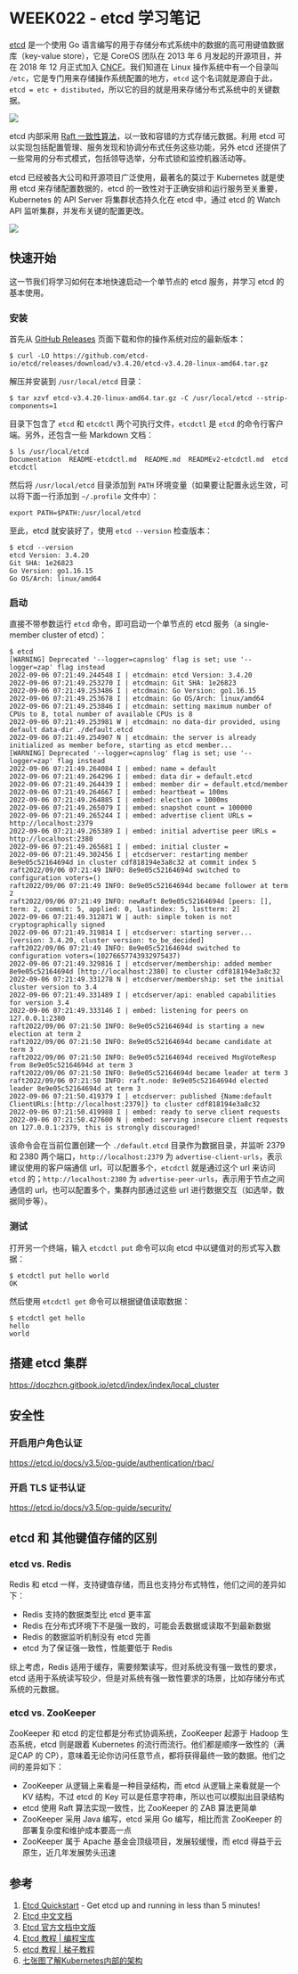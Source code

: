 # WEEK022 - etcd 学习笔记

[etcd](https://etcd.io/) 是一个使用 Go 语言编写的用于存储分布式系统中的数据的高可用键值数据库（key-value store），它是 CoreOS 团队在 2013 年 6 月发起的开源项目，并在 2018 年 12 月正式加入 [CNCF](https://www.cncf.io/)。我们知道在 Linux 操作系统中有一个目录叫 `/etc`，它是专门用来存储操作系统配置的地方，`etcd` 这个名词就是源自于此，`etcd = etc + distibuted`，所以它的目的就是用来存储分布式系统中的关键数据。

![](./images/etcd.png)

etcd 内部采用 [Raft 一致性算法](http://thesecretlivesofdata.com/raft/)，以一致和容错的方式存储元数据。利用 etcd 可以实现包括配置管理、服务发现和协调分布式任务这些功能，另外 etcd 还提供了一些常用的分布式模式，包括领导选举，分布式锁和监控机器活动等。

etcd 已经被各大公司和开源项目广泛使用，最著名的莫过于 Kubernetes 就是使用 etcd 来存储配置数据的，etcd 的一致性对于正确安排和运行服务至关重要，Kubernetes 的 API Server 将集群状态持久化在 etcd 中，通过 etcd 的 Watch API 监听集群，并发布关键的配置更改。

![](./images/k8s-apiserver-etcd.png)

## 快速开始

这一节我们将学习如何在本地快速启动一个单节点的 etcd 服务，并学习 etcd 的基本使用。

### 安装

首先从 [GitHub Releases](https://github.com/etcd-io/etcd/releases/) 页面下载和你的操作系统对应的最新版本：

```
$ curl -LO https://github.com/etcd-io/etcd/releases/download/v3.4.20/etcd-v3.4.20-linux-amd64.tar.gz
```

解压并安装到 `/usr/local/etcd` 目录：

```
$ tar xzvf etcd-v3.4.20-linux-amd64.tar.gz -C /usr/local/etcd --strip-components=1
```

目录下包含了 `etcd` 和 `etcdctl` 两个可执行文件，`etcdctl` 是 `etcd` 的命令行客户端。另外，还包含一些 Markdown 文档：

```
$ ls /usr/local/etcd
Documentation  README-etcdctl.md  README.md  READMEv2-etcdctl.md  etcd  etcdctl
```

然后将 `/usr/local/etcd` 目录添加到 `PATH` 环境变量（如果要让配置永远生效，可以将下面一行添加到 `~/.profile` 文件中）：

```
export PATH=$PATH:/usr/local/etcd
```

至此，etcd 就安装好了，使用 `etcd --version` 检查版本：

```
$ etcd --version
etcd Version: 3.4.20
Git SHA: 1e26823
Go Version: go1.16.15
Go OS/Arch: linux/amd64
```

### 启动

直接不带参数运行 `etcd` 命令，即可启动一个单节点的 etcd 服务（a single-member cluster of etcd）：

```
$ etcd
[WARNING] Deprecated '--logger=capnslog' flag is set; use '--logger=zap' flag instead
2022-09-06 07:21:49.244548 I | etcdmain: etcd Version: 3.4.20
2022-09-06 07:21:49.253270 I | etcdmain: Git SHA: 1e26823
2022-09-06 07:21:49.253486 I | etcdmain: Go Version: go1.16.15
2022-09-06 07:21:49.253678 I | etcdmain: Go OS/Arch: linux/amd64
2022-09-06 07:21:49.253846 I | etcdmain: setting maximum number of CPUs to 8, total number of available CPUs is 8
2022-09-06 07:21:49.253981 W | etcdmain: no data-dir provided, using default data-dir ./default.etcd
2022-09-06 07:21:49.254907 N | etcdmain: the server is already initialized as member before, starting as etcd member...
[WARNING] Deprecated '--logger=capnslog' flag is set; use '--logger=zap' flag instead
2022-09-06 07:21:49.264084 I | embed: name = default
2022-09-06 07:21:49.264296 I | embed: data dir = default.etcd
2022-09-06 07:21:49.264439 I | embed: member dir = default.etcd/member
2022-09-06 07:21:49.264667 I | embed: heartbeat = 100ms
2022-09-06 07:21:49.264885 I | embed: election = 1000ms
2022-09-06 07:21:49.265079 I | embed: snapshot count = 100000
2022-09-06 07:21:49.265244 I | embed: advertise client URLs = http://localhost:2379
2022-09-06 07:21:49.265389 I | embed: initial advertise peer URLs = http://localhost:2380
2022-09-06 07:21:49.265681 I | embed: initial cluster =
2022-09-06 07:21:49.302456 I | etcdserver: restarting member 8e9e05c52164694d in cluster cdf818194e3a8c32 at commit index 5
raft2022/09/06 07:21:49 INFO: 8e9e05c52164694d switched to configuration voters=()
raft2022/09/06 07:21:49 INFO: 8e9e05c52164694d became follower at term 2
raft2022/09/06 07:21:49 INFO: newRaft 8e9e05c52164694d [peers: [], term: 2, commit: 5, applied: 0, lastindex: 5, lastterm: 2]
2022-09-06 07:21:49.312871 W | auth: simple token is not cryptographically signed
2022-09-06 07:21:49.319814 I | etcdserver: starting server... [version: 3.4.20, cluster version: to_be_decided]
raft2022/09/06 07:21:49 INFO: 8e9e05c52164694d switched to configuration voters=(10276657743932975437)
2022-09-06 07:21:49.329816 I | etcdserver/membership: added member 8e9e05c52164694d [http://localhost:2380] to cluster cdf818194e3a8c32
2022-09-06 07:21:49.331278 N | etcdserver/membership: set the initial cluster version to 3.4
2022-09-06 07:21:49.331489 I | etcdserver/api: enabled capabilities for version 3.4
2022-09-06 07:21:49.333146 I | embed: listening for peers on 127.0.0.1:2380
raft2022/09/06 07:21:50 INFO: 8e9e05c52164694d is starting a new election at term 2
raft2022/09/06 07:21:50 INFO: 8e9e05c52164694d became candidate at term 3
raft2022/09/06 07:21:50 INFO: 8e9e05c52164694d received MsgVoteResp from 8e9e05c52164694d at term 3
raft2022/09/06 07:21:50 INFO: 8e9e05c52164694d became leader at term 3
raft2022/09/06 07:21:50 INFO: raft.node: 8e9e05c52164694d elected leader 8e9e05c52164694d at term 3
2022-09-06 07:21:50.419379 I | etcdserver: published {Name:default ClientURLs:[http://localhost:2379]} to cluster cdf818194e3a8c32
2022-09-06 07:21:50.419988 I | embed: ready to serve client requests
2022-09-06 07:21:50.427600 N | embed: serving insecure client requests on 127.0.0.1:2379, this is strongly discouraged!
```

该命令会在当前位置创建一个 `./default.etcd` 目录作为数据目录，并监听 2379 和 2380 两个端口，`http://localhost:2379` 为 `advertise-client-urls`，表示建议使用的客户端通信 url，可以配置多个，`etcdctl` 就是通过这个 url 来访问 `etcd` 的；`http://localhost:2380` 为 `advertise-peer-urls`，表示用于节点之间通信的 url，也可以配置多个，集群内部通过这些 url 进行数据交互（如选举，数据同步等）。

### 测试

打开另一个终端，输入 `etcdctl put` 命令可以向 etcd 中以键值对的形式写入数据：

```
$ etcdctl put hello world
OK
```

然后使用 `etcdctl get` 命令可以根据键值读取数据：

```
$ etcdctl get hello
hello
world
```

## 搭建 etcd 集群

https://doczhcn.gitbook.io/etcd/index/index/local_cluster

## 安全性

### 开启用户角色认证

https://etcd.io/docs/v3.5/op-guide/authentication/rbac/

### 开启 TLS 证书认证

https://etcd.io/docs/v3.5/op-guide/security/

## etcd 和 其他键值存储的区别

### etcd vs. Redis

Redis 和 etcd 一样，支持键值存储，而且也支持分布式特性，他们之间的差异如下：

* Redis 支持的数据类型比 etcd 更丰富
* Redis 在分布式环境下不是强一致的，可能会丢数据或读取不到最新数据
* Redis 的数据监听机制没有 etcd 完善
* etcd 为了保证强一致性，性能要低于 Redis

综上考虑，Redis 适用于缓存，需要频繁读写，但对系统没有强一致性的要求，etcd 适用于系统读写较少，但是对系统有强一致性要求的场景，比如存储分布式系统的元数据。

### etcd vs. ZooKeeper

ZooKeeper 和 etcd 的定位都是分布式协调系统，ZooKeeper 起源于 Hadoop 生态系统，etcd 则是跟着 Kubernetes 的流行而流行。他们都是顺序一致性的（满足CAP 的 CP），意味着无论你访问任意节点，都将获得最终一致的数据。他们之间的差异如下：

* ZooKeeper 从逻辑上来看是一种目录结构，而 etcd 从逻辑上来看就是一个 KV 结构，不过 etcd 的 Key 可以是任意字符串，所以也可以模拟出目录结构
* etcd 使用 Raft 算法实现一致性，比 ZooKeeper 的 ZAB 算法更简单
* ZooKeeper 采用 Java 编写，etcd 采用 Go 编写，相比而言 ZooKeeper 的部署复杂度和维护成本要高一点
* ZooKeeper 属于 Apache 基金会顶级项目，发展较缓慢，而 etcd 得益于云原生，近几年发展势头迅速

## 参考

1. [Etcd Quickstart](https://etcd.io/docs/v3.5/quickstart/) - Get etcd up and running in less than 5 minutes!
1. [Etcd 中文文档](http://www.zhaowenyu.com/etcd-doc/)
1. [Etcd 官方文档中文版](https://doczhcn.gitbook.io/etcd/)
1. [Etcd 教程 | 编程宝库](http://www.codebaoku.com/etcd/etcd-index.html)
1. [etcd 教程 | 梯子教程](https://www.tizi365.com/archives/557.html)
1. [七张图了解Kubernetes内部的架构](https://segmentfault.com/a/1190000022973856)
